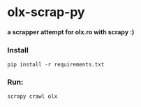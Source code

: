 # olx-scrap-py

#### a scrapper attempt for olx.ro with scrapy :)

### Install 
```
pip install -r requirements.txt
```
### Run:
```
scrapy crawl olx
```